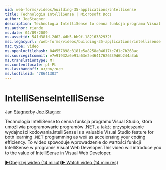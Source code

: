 ```yaml
---
uid: web-forms/videos/building-35-applications/intellisense
title: Technologia IntelliSense | Microsoft Docs
author: JoeStagner
description: Technologia IntelliSense to cenna funkcja programu Visual Studio, która umożliwia programowanie programów .NET, a także przyspieszanie wydajności kodowania. To wideo zostanie wprowadzone...
ms.author: riande
ms.date: 04/09/2009
ms.assetid: 541d38fd-2d62-4db5-bb9f-182163829326
msc.legacyurl: /web-forms/videos/building-35-applications/intellisense
msc.type: video
ms.openlocfilehash: 040557898c3181e5a8258a04617fc7d1c7b268ac
ms.sourcegitcommit: e7e91932a6e91a63e2e46417626f39d6b244a3ab
ms.translationtype: MT
ms.contentlocale: pl-PL
ms.lasthandoff: 03/06/2020
ms.locfileid: "78641303"
---
```

# <a name="intellisense"></a><span data-ttu-id="b7cca-104">IntelliSense</span><span class="sxs-lookup"><span data-stu-id="b7cca-104">IntelliSense</span></span>

<span data-ttu-id="b7cca-105">Jan [Stagner](https://github.com/JoeStagner)</span><span class="sxs-lookup"><span data-stu-id="b7cca-105">by [Joe Stagner](https://github.com/JoeStagner)</span></span>

<span data-ttu-id="b7cca-106">Technologia IntelliSense to cenna funkcja programu Visual Studio, która umożliwia programowanie programów .NET, a także przyspieszanie wydajności kodowania.</span><span class="sxs-lookup"><span data-stu-id="b7cca-106">IntelliSense is a valuable Visual Studio feature for both learning .NET programming as well as accelerating your coding efficiency.</span></span> <span data-ttu-id="b7cca-107">To wideo spowoduje wprowadzenie do wartości funkcji IntelliSense w programie Visual Web Developer.</span><span class="sxs-lookup"><span data-stu-id="b7cca-107">This video will introduce you to the value of IntelliSense in Visual Web Developer.</span></span>

[<span data-ttu-id="b7cca-108">&#9654;Obejrzyj wideo (14 minut)</span><span class="sxs-lookup"><span data-stu-id="b7cca-108">&#9654; Watch video (14 minutes)</span></span>](https://channel9.msdn.com/Blogs/ASP-NET-Site-Videos/intellisense)
